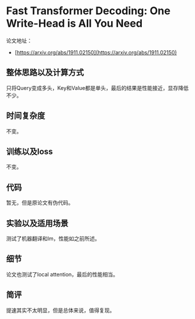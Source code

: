 # Fast Transformer Decoding: One Write-Head is All You Need

论文地址：

- [https://arxiv.org/abs/1911.02150](https://arxiv.org/abs/1911.02150)



## 整体思路以及计算方式

只将Query变成多头，Key和Value都是单头，最后的结果是性能接近，显存降低不少。



## 时间复杂度

不变。



## 训练以及loss

不变。



## 代码

暂无，但是原论文有伪代码。



## 实验以及适用场景

测试了机器翻译和lm，性能如之前所述。



## 细节

论文也测试了local attention，最后的性能相当。



## 简评

提速其实不太明显，但是总体来说，值得复现。